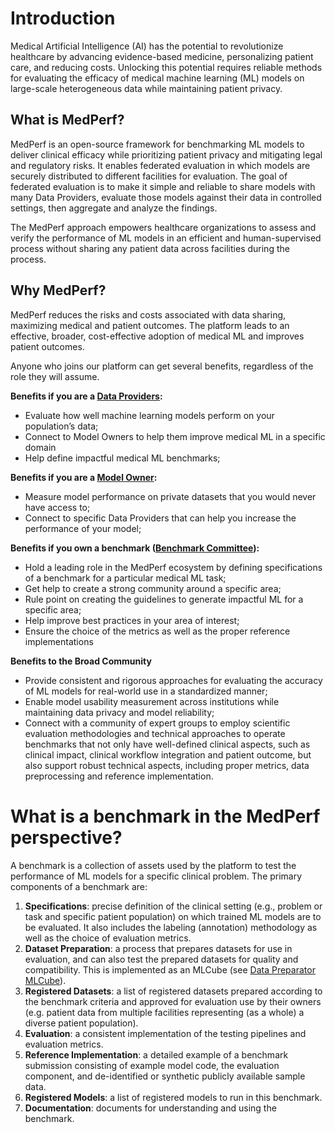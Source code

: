 # Introduction
Medical Artificial Intelligence (AI) has the potential to revolutionize healthcare by advancing evidence-based medicine, personalizing patient care, and reducing costs. Unlocking this potential requires reliable methods for evaluating the efficacy of medical machine learning (ML) models on large-scale heterogeneous data while maintaining patient privacy. 

## What is MedPerf?
MedPerf is an open-source framework for benchmarking ML models to deliver clinical efficacy while prioritizing patient privacy and mitigating legal and regulatory risks. It enables federated evaluation in which models are securely distributed to different facilities for evaluation. The goal of federated evaluation is to make it simple and reliable to share models with many Data Providers, evaluate those models against their data in controlled settings, then aggregate and analyze the findings. 

The MedPerf approach empowers healthcare organizations to assess and verify the performance of ML models in an efficient and human-supervised process without sharing any patient data across facilities during the process. 

## Why MedPerf?
MedPerf reduces the risks and costs associated with data sharing, maximizing medical and patient outcomes. The platform leads to an effective, broader, cost-effective adoption of medical ML and improves patient outcomes.

Anyone who joins our platform can get several benefits, regardless of the role they will assume. 

**Benefits if you are a [Data Providers](#data-providers):**

* Evaluate how well machine learning models perform on your population’s data;
* Connect to Model Owners to help them improve medical ML in a specific domain 
* Help define impactful medical ML benchmarks;

**Benefits if you are a [Model Owner](#model-owners):**

* Measure model performance on private datasets that you would never have access to;
* Connect to specific Data Providers that can help you increase the performance of your model;

**Benefits if you own a benchmark ([Benchmark Committee](#benchmark-committee)):**

* Hold a leading role in the MedPerf ecosystem by defining specifications of a benchmark for a particular medical ML task;
* Get help to create a strong community around a specific area; 
* Rule point on creating the guidelines to generate impactful ML for a specific area;
* Help improve best practices in your area of interest;
* Ensure the choice of the metrics as well as the proper reference implementations

**Benefits to the Broad Community**

* Provide consistent and rigorous approaches for evaluating the accuracy of ML models for real-world use in a standardized manner;
* Enable model usability measurement across institutions while maintaining data privacy and model reliability;
* Connect with a community of expert groups to employ scientific evaluation methodologies and technical approaches to operate benchmarks that not only have well-defined clinical aspects, such as clinical impact, clinical workflow integration and patient outcome, but also support robust technical aspects, including proper metrics, data preprocessing and reference implementation. 

# What is a benchmark in the MedPerf perspective?

A benchmark is a collection of assets used by the platform to test the performance of ML models for a specific clinical problem. The primary components of a benchmark are:

1. **Specifications**: precise definition of the clinical setting (e.g., problem or task and specific patient population) on which trained ML models are to be evaluated. It also includes the labeling (annotation) methodology as well as the choice of evaluation metrics. 
2. **Dataset Preparation**: a process that prepares datasets for use in evaluation, and can also test the prepared datasets for quality and compatibility. This is implemented as an MLCube (see [Data Preparator MLCube](#data-preparator-mlcube)).  
3. **Registered Datasets**: a list of registered datasets prepared according to the benchmark criteria and approved for evaluation use by their owners (e.g. patient data from multiple facilities representing (as a whole) a diverse patient population). 
4. **Evaluation**: a consistent implementation of the testing pipelines and evaluation metrics. 
5. **Reference Implementation**: a detailed example of a benchmark submission consisting of example model code, the evaluation component, and de-identified or synthetic publicly available sample data. 
6. **Registered Models**: a list of registered models to run in this benchmark. 
7. **Documentation**: documents for understanding and using the benchmark.

